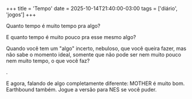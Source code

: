 +++
title = 'Tempo'
date = 2025-10-14T21:40:00-03:00
tags = ['diário', 'jogos']
+++

Quanto tempo é muito tempo pra algo?

E quanto tempo é muito pouco pra esse mesmo algo?

Quando você tem um "algo" incerto, nebuloso, que você queira fazer, mas não sabe o momento ideal, somente que não pode ser nem muito pouco nem muito tempo, o que você faz?

.

E agora, falando de algo completamente diferente: MOTHER é muito bom. Earthbound também. Jogue a versão para NES se você puder.